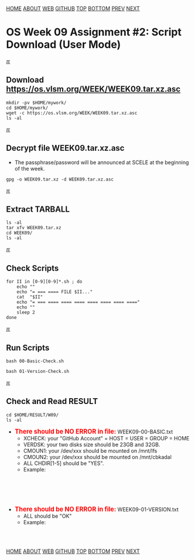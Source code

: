 ---
---
[HOME](index.md)
[ABOUT](README.md)
[WEB](https://osp4diss.vlsm.org/)
[GITHUB](https://github.com/os2xx/osp4diss/)
[TOP](#)
[BOTTOM](#endofpage)
[PREV](W09-01.md)
[NEXT](W09-03.md)

# OS Week 09 Assignment #2: Script Download (User Mode)

[&#x213C;](#endofpage)<br id="idx00">
## Download <https://os.vlsm.org/WEEK/WEEK09.tar.xz.asc>
```
mkdir -pv $HOME/mywork/
cd $HOME/mywork/
wget -c https://os.vlsm.org/WEEK/WEEK09.tar.xz.asc
ls -al

```

[&#x213C;](#)<br id="idx01">
## Decrypt file WEEK09.tar.xz.asc

* The passphrase/password will be announced at SCELE at the beginning of the week.

```
gpg -o WEEK09.tar.xz -d WEEK09.tar.xz.asc

```

[&#x213C;](#)<br id="idx02">
## Extract TARBALL
```
ls -al
tar xfv WEEK09.tar.xz
cd WEEK09/
ls -al

```

[&#x213C;](#)<br id="idx03">
## Check Scripts
```
for II in [0-9][0-9]*.sh ; do
    echo ""
    echo "= === ==== FILE $II..."
    cat  "$II"
    echo "= === ==== ==== ==== ==== ==== ==== ===="
    echo ""
    sleep 2
done

```

[&#x213C;](#)<br id="idx04">
## Run Scripts
```
bash 00-Basic-Check.sh

bash 01-Version-Check.sh

```

[&#x213C;](#)<br id="idx05">
## Check and Read RESULT

```
cd $HOME/RESULT/W09/
ls -al

```

* <span style="color:red; font-weight:bold; font-size:larger;">There should be NO ERROR in file:</span>
  WEEK09-00-BASIC.txt
  * XCHECK: your "GitHub Account" = HOST = USER = GROUP = HOME
  * VERDSK: your two disks size should be 23GB and 32GB.
  * CMOUN1: your /dev/xxx should be mounted on /mnt/lfs
  * CMOUN2: your /dev/xxx should be mounted on /mnt/cbkadal
  * ALL CHDIR[1-5] should be "YES".
  * Example:

<br>

```

```

<br>

* <span style="color:red; font-weight:bold; font-size:larger;">There should be NO ERROR in file:</span>
  WEEK09-01-VERSION.txt
  * ALL should be "OK"
  * Example:

```

```

<br id="endofpage"><br>
[HOME](index.md)
[ABOUT](README.md)
[WEB](https://osp4diss.vlsm.org/)
[GITHUB](https://github.com/os2xx/osp4diss/)
[TOP](#)
[BOTTOM](#endofpage)
[PREV](W09-01.md)
[NEXT](W09-03.md)
<br>

